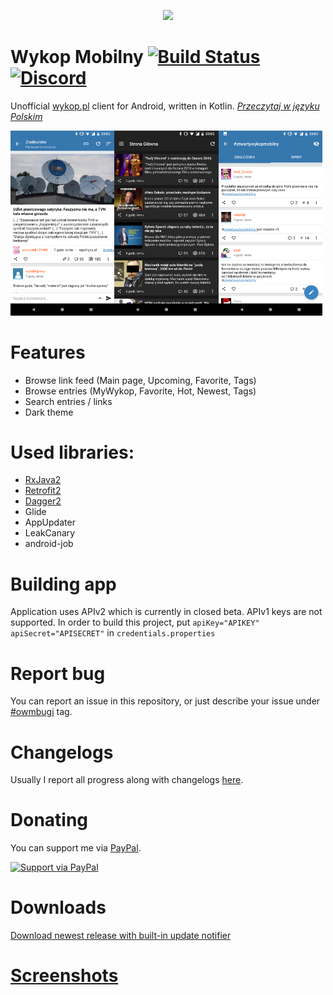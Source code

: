 <p align="center">
<img height="130px" src="https://cdn.rawgit.com/takidelfin/wykopmobilny-resources/master/Optimized%20SVG/wykopmobilny-orangebg.svg">
</p>

# Wykop Mobilny [![Build Status](https://travis-ci.org/feelfreelinux/WykopMobilny.svg?branch=master)](https://travis-ci.org/feelfreelinux/WykopMobilny) [![Discord](https://img.shields.io/discord/455024671440633857.svg)](https://discord.gg/WgQZJD3)
Unofficial [wykop.pl](https://wykop.pl) client for Android, written in Kotlin.
_[Przeczytaj w języku Polskim](README.pl.md)_

<img src="screenshots/link_details_light.png" height="33%" width="33%"><img src="screenshots/mainpage_dark.png" height="33%" width="33%"><img src="screenshots/tag_light.png" height="33%" width="33%">
# Features
- Browse link feed (Main page, Upcoming, Favorite, Tags)
- Browse entries (MyWykop, Favorite, Hot, Newest, Tags)
- Search entries / links
- Dark theme
# Used libraries:
- [RxJava2](https://github.com/ReactiveX/RxJava)
- [Retrofit2](https://github.com/square/retrofit)
- [Dagger2](https://github.com/google/dagger)
- Glide
- AppUpdater
- LeakCanary
- android-job
# Building app
Application uses APIv2 which is currently in closed beta. APIv1 keys are not supported. In order to build this project, put `apiKey="APIKEY" apiSecret="APISECRET"` in `credentials.properties`
# Report bug
You can report an issue in this repository, or just describe your issue under [#owmbugi](https://wykop.pl/tag/owmbugi) tag.

# Changelogs
Usually I report all progress along with changelogs [here](https://wykop.pl/tag/otwartywykopmobilny).

# Donating
You can support me via [PayPal](https://www.paypal.me/WykopMobilny/).

[![Support via PayPal](https://cdn.rawgit.com/twolfson/paypal-github-button/1.0.0/dist/button.svg)](https://www.paypal.me/WykopMobilny/)

# Downloads
[Download newest release with built-in update notifier](https://github.com/feelfreelinux/WykopMobilny/releases/latest)
# [Screenshots](https://github.com/feelfreelinux/WykopMobilny/tree/master/screenshots)
